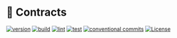 # 📝 Contracts

[![version](https://img.shields.io/github/v/release/okp4/contracts?style=for-the-badge)](https://github.com/okp4/contracts/releases)
[![build](https://img.shields.io/github/workflow/status/okp4/contracts/Build?label=build&style=for-the-badge)](https://github.com/okp4/contracts/actions/workflows/build.yml)
[![lint](https://img.shields.io/github/workflow/status/okp4/contracts/Lint?label=lint&style=for-the-badge)](https://github.com/okp4/contracts/actions/workflows/lint.yml)
[![test](https://img.shields.io/github/workflow/status/okp4/contracts/Test?label=test&style=for-the-badge)](https://github.com/okp4/contracts/actions/workflows/test.yml)
[![conventional commits](https://img.shields.io/badge/Conventional%20Commits-1.0.0-yellow.svg?style=for-the-badge)](https://conventionalcommits.org)
[![License](https://img.shields.io/badge/License-BSD_3--Clause-blue.svg?style=for-the-badge)](https://opensource.org/licenses/BSD-3-Clause)
